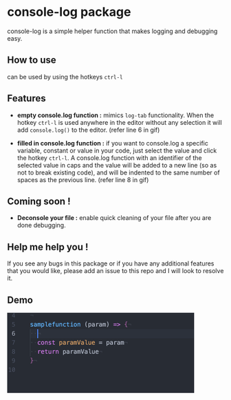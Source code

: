 # console-log package

console-log is a simple helper function that makes logging and debugging easy.

## How to use

can be used by using the hotkeys ```ctrl-l```

## Features

* **empty console.log function :** mimics ```log-tab``` functionality. When the hotkey ```ctrl-l``` is used anywhere in the editor without any selection it will add ```console.log()``` to the editor. (refer line 6 in gif)

* **filled in console.log function :** if you want to console.log a specific variable, constant or value in your code, just select the value and click the hotkey ```ctrl-l```. A console.log function with an identifier of the selected value in caps and the value will be added to a new line (so as not to break existing code), and will be indented to the same number of spaces as the previous line. (refer line 8 in gif)

## Coming soon !

* **Deconsole your file :** enable quick  cleaning of your file after you are done debugging.

## Help me help you !

If you see any bugs in this package or if you have any additional features that you would like, please add an issue to this repo and I will look to resolve it.

## Demo
![console-log Demo](assets/console-log-demo.gif)
